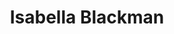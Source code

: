 ---
type: "member"
layout: "team"
title: "Isabella Blackman"
publish_name: "Isabella Blackman"
bg_image: ""
photo: ""
lab_position: "Undergrad Student"
lab_group: "Alumni"
status: "alumni"
---